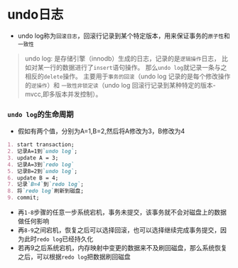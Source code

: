 # undo日志
- undo log称为`回滚日志`，回滚行记录到某个特定版本，用来保证事务的`原子性`和`一致性`


> undo log: 是存储引擎（innodb）生成的日志，记录的是`逻辑操作`日志，
> 比如对某一行的数据进行了`insert`语句操作。 那么`undo log`就记录一条与之相反的`delete`操作。
> 主要用于`事务的回滚`（undo log 记录的是每个修改操作的`逆操作`）和
> `一致性非锁定读`（undo log 回滚行记录到某种特定的版本-mvcc,即多版本并发控制）。
> 


### `undo log`的生命周期
- 假如有两个值，分别为A=1,B=2,然后将A修改为3，B修改为4
```markdown
1. start transaction;
2. 记录A=1到`undo log`;
3. update A = 3;
4. 记录A=3到`redo log`
5. 记录B=2到`undo log`;
6. update B = 4;
7. 记录`B=4`到`redo log`;
8. 将`redo log`刷新到磁盘;
9. commit;
```
- 再`1-8`步骤的任意一步系统宕机，事务未提交，该事务就不会对磁盘上的数据做任何影响
- 再`8-9`之间宕机，恢复之后可以选择回滚，也可以选择继续完成事务提交，因为此时`redo log`已经持久化
- 若再9之后系统宕机，内存映射中变更的数据来不及刷回磁盘，那么系统恢复之后，可以根据`redo log`把数据刷回磁盘